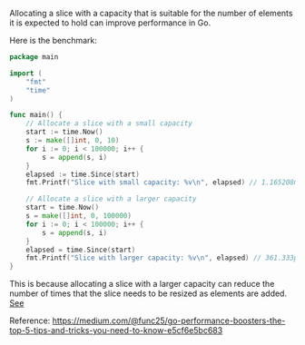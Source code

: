 Allocating a slice with a capacity that is suitable for the number of elements it is expected to hold can improve performance in Go.

Here is the benchmark:
```go
package main

import (
	"fmt"
	"time"
)

func main() {
	// Allocate a slice with a small capacity
	start := time.Now()
	s := make([]int, 0, 10)
	for i := 0; i < 100000; i++ {
		s = append(s, i)
	}
	elapsed := time.Since(start)
	fmt.Printf("Slice with small capacity: %v\n", elapsed) // 1.165208ms

	// Allocate a slice with a larger capacity
	start = time.Now()
	s = make([]int, 0, 100000)
	for i := 0; i < 100000; i++ {
		s = append(s, i)
	}
	elapsed = time.Since(start)
	fmt.Printf("Slice with larger capacity: %v\n", elapsed) // 361.333µs
}
```

This is because allocating a slice with a larger capacity can reduce the number of times that the slice needs to be resized as elements are added. [See](https://medium.com/@func25/go-secret-slice-a-deep-dive-into-slice-6bd7b0b70ec4)

Reference: https://medium.com/@func25/go-performance-boosters-the-top-5-tips-and-tricks-you-need-to-know-e5cf6e5bc683